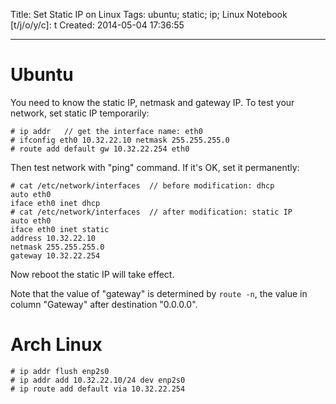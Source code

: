 Title: Set Static IP on Linux
Tags: ubuntu; static; ip; Linux
Notebook [t/j/o/y/c]: t
Created: 2014-05-04 17:36:55

------

# Ubuntu

You need to know the static IP, netmask and gateway IP.
To test your network, set static IP temporarily:

    # ip addr   // get the interface name: eth0
    # ifconfig eth0 10.32.22.10 netmask 255.255.255.0
    # route add default gw 10.32.22.254 eth0

Then test network with "ping" command. If it's OK, set it permanently:

    # cat /etc/network/interfaces  // before modification: dhcp
    auto eth0
    iface eth0 inet dhcp
    # cat /etc/network/interfaces  // after modification: static IP
    auto eth0
    iface eth0 inet static
    address 10.32.22.10
    netmask 255.255.255.0
    gateway 10.32.22.254

Now reboot the static IP will take effect.

Note that the value of "gateway" is determined by `route -n`,
the value in column "Gateway" after destination "0.0.0.0".

# Arch Linux

    # ip addr flush enp2s0
    # ip addr add 10.32.22.10/24 dev enp2s0
    # ip route add default via 10.32.22.254
